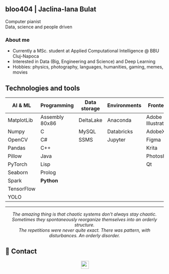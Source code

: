 ## bloo404 | Jaclina-Iana Bulat

Computer pianist <br/>
Data, science and people driven

### About me
- Currently a MSc. student at Applied Computational Intelligence @ BBU Cluj-Napoca
- Interested in Data (Big, Engineering and Science) and Deep Learning
- Hobbies: physics, photography, languages, humanities, gaming, memes, movies 

## Technologies and tools

<p align="left">

| **AI & ML** | **Programming** | **Data storage** | Environments | Frontend          | Mobile         | Other tools | Soft skills |
| ----------- | --------------- | ---------------- | ------------ | ----------------- | -------------- | ----------- | ----------- |
| MatplotLib  | Assembly 80x86  | DeltaLake        | Anaconda     | Adobe Illustrator | Android Studio | Firebase    | Agile       |
| Numpy       | C               | MySQL            | Databricks   | AdobeXD           | Flutter        | Git         |             |
| OpenCV      | C#              | SSMS             | Jupyter      | Figma             | Kotlin         | Linux       |             |
| Pandas      | C++             |                  |              | Krita             |                | Maple       |             |
| Pillow      | Java            |                  |              | Photoshop         |                | Octave      |             |
| PyTorch     | Lisp            |                  |              | Qt                |                | Postman     |             |
| Seaborn     | Prolog          |                  |              |                   |                | Unity       |             |
| Spark       | **Python**      |                  |              |                   |                | Bash        |             |
| TensorFlow  |                 |                  |              |                   |                | Docker      |             |
| YOLO        |                 |                  |              |                   |                |             |             |

<hr>
<p align="center">
   <i>The amazing thing is that chaotic systems don't always stay chaotic. Sometimes they spontaneously reorganize themselves into an orderly structure.</i>
   <br>
   <i> The repetitions were never quite exact. There was pattern, with disturbances. An orderly disorder. </i>
<br>

## 🔗 Contact

<p align="center"> <a href="https://www.linkedin.com/in/jaclina-iana-bulat-38515418b/"><img src="https://img.shields.io/badge/linkedin-%230077B5.svg?&style=for-the-badge&logo=linkedin&logoColor=white" height=25></a> </p>
